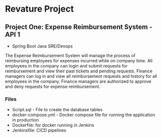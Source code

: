 # Revature Project
## Project One: Expense Reimbursement System - API 1
  - Spring Boot Java SRE/Devops

The Expense Reimbursement System will manage the process of reimbursing employees for expenses incurred while on company time. 
All employees in the company can login and submit requests for reimbursement and view their past tickets and pending requests. 
Finance managers can log in and view all reimbursement requests and history for all employees in the company. 
Finance managers are authorized to approve and deny requests for expense reimbursement.

### Files 
  - Script.sql - File to create the database tables
  - docker-compose.yml - Docker compose file for running the application in production 
  - Dockerfile: for docker running in Jenkins 
  - Jenkinsfile: CICD pipelines
